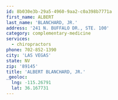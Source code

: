 ```yaml
---
id: 8b030e3b-29a5-4960-9aa2-c0a398b7771a
first_name: ALBERT
last_name: 'BLANCHARD, JR.'
address: '241 N. BUFFALO DR., STE. 100'
category: complementary-medicine
services:
  - chiropractors
phone: 702-852-1390
city: 'LAS VEGAS'
state: NV
zip: '89145'
title: 'ALBERT BLANCHARD, JR.'
_geoloc:
  lng: -115.26791
  lat: 36.167731
---
```

